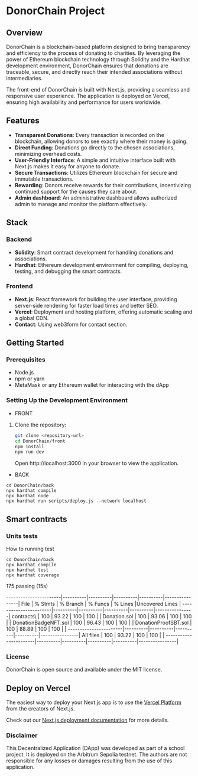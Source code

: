 # DonorChain Project

## Overview

DonorChain is a blockchain-based platform designed to bring transparency and efficiency to the process of donating to charities. By leveraging the power of Ethereum blockchain technology through Solidity and the Hardhat development environment, DonorChain ensures that donations are traceable, secure, and directly reach their intended associations without intermediaries.

The front-end of DonorChain is built with Next.js, providing a seamless and responsive user experience. The application is deployed on Vercel, ensuring high availability and performance for users worldwide.

## Features

- **Transparent Donations**: Every transaction is recorded on the blockchain, allowing donors to see exactly where their money is going.
- **Direct Funding**: Donations go directly to the chosen associations, minimizing overhead costs.
- **User-Friendly Interface**: A simple and intuitive interface built with Next.js makes it easy for anyone to donate.
- **Secure Transactions**: Utilizes Ethereum blockchain for secure and immutable transactions.
- **Rewarding**: Donors receive rewards for their contributions, incentivizing continued support for the causes they care about.
- **Admin dashboard**: An administrative dashboard allows authorized admin to manage and monitor the platform effectively.


## Stack

### Backend

- **Solidity**: Smart contract development for handling donations and associations.
- **Hardhat**: Ethereum development environment for compiling, deploying, testing, and debugging the smart contracts.

### Frontend

- **Next.js**: React framework for building the user interface, providing server-side rendering for faster load times and better SEO.
- **Vercel**: Deployment and hosting platform, offering automatic scaling and a global CDN.
- **Contact**: Using web3form for contact section.

## Getting Started

### Prerequisites

- Node.js
- npm or yarn
- MetaMask or any Ethereum wallet for interacting with the dApp

### Setting Up the Development Environment

- FRONT
1. Clone the repository:
   
   ```bash
   git clone <repository-url>
   cd DonorChain/front
   npm install
   npm run dev
   ```
   Open http://localhost:3000 in your browser to view the application.

- BACK

```
cd DonorChain/back
npx hardhat compile
npx hardhat node
npx hardhat run scripts/deploy.js --network localhost
```

## Smart contracts

### Units tests
How to running test
```
cd DonorChain/back
npx hardhat compile
npx hardhat test
npx hardhat coverage
```

  175 passing (15s)

-----------------------|----------|----------|----------|----------|----------------|
File                   |  % Stmts | % Branch |  % Funcs |  % Lines |Uncovered Lines |
-----------------------|----------|----------|----------|----------|----------------|
 contracts\            |      100 |    93.22 |      100 |      100 |                |
  Donation.sol         |      100 |    93.06 |      100 |      100 |                |
  DonationBadgeNFT.sol |      100 |    96.43 |      100 |      100 |                |
  DonationProofSBT.sol |      100 |    88.89 |      100 |      100 |                |
-----------------------|----------|----------|----------|----------|----------------|
All files              |      100 |    93.22 |      100 |      100 |                |
-----------------------|----------|----------|----------|----------|----------------|
### License
DonorChain is open source and available under the MIT license.

## Deploy on Vercel

The easiest way to deploy your Next.js app is to use the [Vercel Platform](https://vercel.com/new?utm_medium=default-template&filter=next.js&utm_source=create-next-app&utm_campaign=create-next-app-readme) from the creators of Next.js.

Check out our [Next.js deployment documentation](https://nextjs.org/docs/deployment) for more details.

### Disclaimer
This Decentralized Application (DApp) was developed as part of a school project. It is deployed on the Arbitrum Sepolia testnet. The authors are not responsible for any losses or damages resulting from the use of this application.
